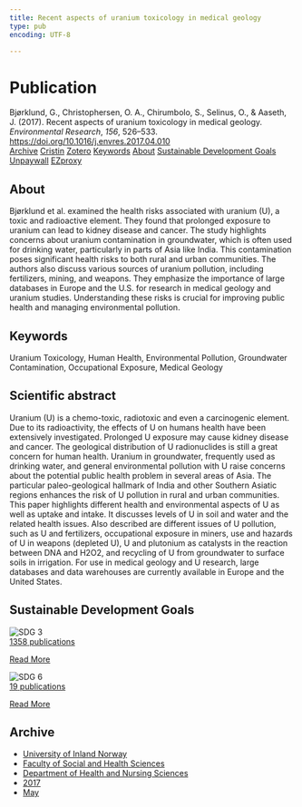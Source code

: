 ```yaml
---
title: Recent aspects of uranium toxicology in medical geology
type: pub
encoding: UTF-8

---
```

<h1>Publication</h1>
<article id="csl-bib-container-54L9XS4B" class="csl-bib-container">
  <div class="csl-bib-body"> <div class="csl-entry">Bjørklund, G., Christophersen, O. A., Chirumbolo, S., Selinus, O., &#38; Aaseth, J. (2017). Recent aspects of uranium toxicology in medical geology. <i>Environmental Research</i>, <i>156</i>, 526–533. <a href="https://doi.org/10.1016/j.envres.2017.04.010">https://doi.org/10.1016/j.envres.2017.04.010</a></div> </div>
  <div class="csl-bib-buttons">
    <a href="#taxonomy-article-54L9XS4B" alt="archive" class="csl-bib-button">Archive</a>
    <a href="https://app.cristin.no/results/show.jsf?id=1471539" alt="Cristin" class="csl-bib-button">Cristin</a>
    <a href="http://zotero.org/groups/5881554/items/54L9XS4B" alt="Zotero" class="csl-bib-button">Zotero</a>
    <a href="#keywords-article-54L9XS4B" alt="keywords" class="csl-bib-button">Keywords</a>
    <a href="#about-article-54L9XS4B" alt="about_pub" class="csl-bib-button">About</a>
    <a href="#sdg-article-54L9XS4B" alt="sdg" class="csl-bib-button">Sustainable Development Goals</a>
    <a href="https://doi.org/10.1016/j.envres.2017.04.010" alt="Unpaywall" class="csl-bib-button">Unpaywall</a>
    <a href="https://doi.org/10.1016/j.envres.2017.04.010" alt="EZproxy" class="csl-bib-button">EZproxy</a>
  </div>
  <div id="csl-bib-meta-container-54L9XS4B"></div>
</article>
<div id="csl-bib-meta-54L9XS4B" class="csl-bib-meta">
  <article id="about-article-54L9XS4B" class="about_pub-article">
    <h1>About</h1>
    Bjørklund et al. examined the health risks associated with uranium (U), a toxic and radioactive element. They found that prolonged exposure to uranium can lead to kidney disease and cancer. The study highlights concerns about uranium contamination in groundwater, which is often used for drinking water, particularly in parts of Asia like India. This contamination poses significant health risks to both rural and urban communities. The authors also discuss various sources of uranium pollution, including fertilizers, mining, and weapons. They emphasize the importance of large databases in Europe and the U.S. for research in medical geology and uranium studies. Understanding these risks is crucial for improving public health and managing environmental pollution.
  </article>
  <article id="keywords-article-54L9XS4B" class="keywords-article">
    <h1>Keywords</h1>
    Uranium Toxicology, Human Health, Environmental Pollution, Groundwater Contamination, Occupational Exposure, Medical Geology
  </article>
  <article id="abstract-article-54L9XS4B" class="abstract-article">
    <h1>Scientific abstract</h1>
    Uranium (U) is a chemo-toxic, radiotoxic and even a carcinogenic element. Due to its radioactivity, the effects of U on humans health have been extensively investigated. Prolonged U exposure may cause kidney disease and cancer. The geological distribution of U radionuclides is still a great concern for human health. Uranium in groundwater, frequently used as drinking water, and general environmental pollution with U raise concerns about the potential public health problem in several areas of Asia. The particular paleo-geological hallmark of India and other Southern Asiatic regions enhances the risk of U pollution in rural and urban communities. This paper highlights different health and environmental aspects of U as well as uptake and intake. It discusses levels of U in soil and water and the related health issues. Also described are different issues of U pollution, such as U and fertilizers, occupational exposure in miners, use and hazards of U in weapons (depleted U), U and plutonium as catalysts in the reaction between DNA and H2O2, and recycling of U from groundwater to surface soils in irrigation. For use in medical geology and U research, large databases and data warehouses are currently available in Europe and the United States.
  </article>
  <article id="sdg-article-54L9XS4B" class="sdg-article">
    <h1>Sustainable Development Goals</h1>
    <div class="sdg-container"><div id="sdg3" class="sdg">
        <img src="{{< params subfolder >}}images/sdg/sdg03_en.png" class="image" alt="SDG 3">
        <div class="sdg-overlay">
          <a href="/en/archive/?key=?sdg=3#archive" class="sdg-publication-count"><span>1358</span> publications</a>
          <p><a href="https://sdgs.un.org/goals/goal3" class="sdg-read-more">Read More</a></p>
        </div>
      </div> <div id="sdg6" class="sdg">
        <img src="{{< params subfolder >}}images/sdg/sdg06_en.png" class="image" alt="SDG 6">
        <div class="sdg-overlay">
          <a href="/en/archive/?key=?sdg=6#archive" class="sdg-publication-count"><span>19</span> publications</a>
          <p><a href="https://sdgs.un.org/goals/goal6" class="sdg-read-more">Read More</a></p>
        </div>
      </div></div>
  </article>
  <article id="taxonomy-article-54L9XS4B" class="taxonomy-article">
    <h1>Archive</h1>
    <ul>
      <li>
        <a href="/en/archive/?key=3DCRN523">University of Inland Norway</a>
      </li>
      <li>
        <a href="/en/archive/?key=IDKFS3MX">Faculty of Social and Health Sciences</a>
      </li>
      <li>
        <a href="/en/archive/?key=GTV4ECMZ">Department of Health and Nursing Sciences</a>
      </li>
      <li>
        <a href="/en/archive/?key=QV2QKSDS">2017</a>
      </li>
      <li>
        <a href="/en/archive/?key=FDMJVLEC">May</a>
      </li>
    </ul>
  </article>
</div>
